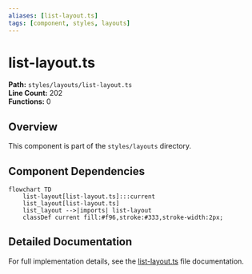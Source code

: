 ```yaml
---
aliases: [list-layout.ts]
tags: [component, styles, layouts]
---
```


# list-layout.ts

**Path:** `styles/layouts/list-layout.ts`  
**Line Count:** 202  
**Functions:** 0  

## Overview

This component is part of the `styles/layouts` directory.

## Component Dependencies

```mermaid
flowchart TD
    list-layout[list-layout.ts]:::current
    list_layout[list-layout.ts]
    list_layout -->|imports| list-layout
    classDef current fill:#f96,stroke:#333,stroke-width:2px;
```

## Detailed Documentation

For full implementation details, see the [list-layout.ts](../files/list-layout.md) file documentation.

